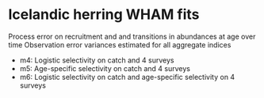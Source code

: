 # Icelandic herring WHAM fits

Process error on recruitment and and transitions in abundances at age over time
Observation error variances estimated for all aggregate indices
* m4: Logistic selectivity on catch and 4 surveys
* m5: Age-specific selectivity on catch and 4 surveys
* m6: Logistic selectivity on catch and age-specific selectivity on 4 surveys


